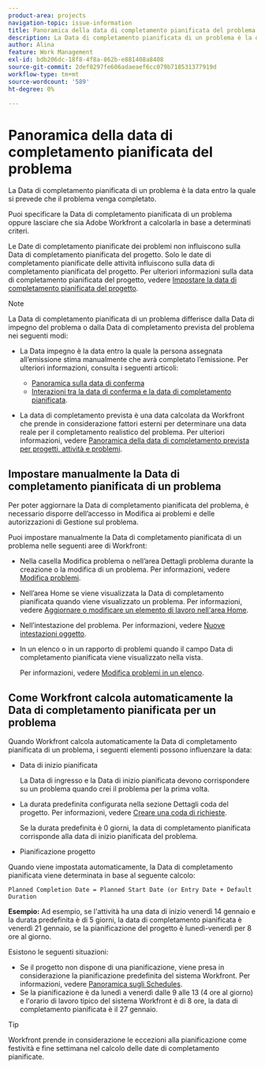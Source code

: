 ```yaml
---
product-area: projects
navigation-topic: issue-information
title: Panoramica della data di completamento pianificata del problema
description: La Data di completamento pianificata di un problema è la data entro la quale si prevede che il problema venga completato.
author: Alina
feature: Work Management
exl-id: bdb206dc-18f8-4f8a-862b-e881408a8408
source-git-commit: 2def8297fe606adaeaef6cc079b718531377919d
workflow-type: tm+mt
source-wordcount: '589'
ht-degree: 0%

---
```


# Panoramica della data di completamento pianificata del problema

La Data di completamento pianificata di un problema è la data entro la quale si prevede che il problema venga completato.

Puoi specificare la Data di completamento pianificata di un problema oppure lasciare che sia Adobe Workfront a calcolarla in base a determinati criteri.

Le Date di completamento pianificate dei problemi non influiscono sulla Data di completamento pianificata del progetto. Solo le date di completamento pianificate delle attività influiscono sulla data di completamento pianificata del progetto. Per ulteriori informazioni sulla data di completamento pianificata del progetto, vedere [Impostare la data di completamento pianificata del progetto](../../../manage-work/projects/planning-a-project/project-planned-completion-date.md).

>[!NOTE]
>
>La Data di completamento pianificata di un problema differisce dalla Data di impegno del problema o dalla Data di completamento prevista del problema nei seguenti modi:
>
>* La Data impegno è la data entro la quale la persona assegnata all’emissione stima manualmente che avrà completato l’emissione. Per ulteriori informazioni, consulta i seguenti articoli:
>
>   * [Panoramica sulla data di conferma](../../../manage-work/projects/updating-work-in-a-project/overview-of-commit-dates.md)
>   * [Interazioni tra la data di conferma e la data di completamento pianificata](../../../manage-work/projects/updating-work-in-a-project/interactions-between-commit-and-planned-completion-dates.md).
>
>* La data di completamento prevista è una data calcolata da Workfront che prende in considerazione fattori esterni per determinare una data reale per il completamento realistico del problema. Per ulteriori informazioni, vedere [Panoramica della data di completamento prevista per progetti, attività e problemi](../../../manage-work/projects/planning-a-project/project-projected-completion-date.md).
>

## Impostare manualmente la Data di completamento pianificata di un problema

Per poter aggiornare la Data di completamento pianificata del problema, è necessario disporre dell’accesso in Modifica ai problemi e delle autorizzazioni di Gestione sul problema.

Puoi impostare manualmente la Data di completamento pianificata di un problema nelle seguenti aree di Workfront:

* Nella casella Modifica problema o nell’area Dettagli problema durante la creazione o la modifica di un problema. Per informazioni, vedere [Modifica problemi](../../../manage-work/issues/manage-issues/edit-issues.md).
* Nell’area Home se viene visualizzata la Data di completamento pianificata quando viene visualizzato un problema. Per informazioni, vedere [Aggiornare o modificare un elemento di lavoro nell&#39;area Home](../../../workfront-basics/using-home/using-the-home-area/update-and-edit-work-item-home.md).
* Nell’intestazione del problema. Per informazioni, vedere [Nuove intestazioni oggetto](../../../workfront-basics/the-new-workfront-experience/new-object-headers.md).
* In un elenco o in un rapporto di problemi quando il campo Data di completamento pianificata viene visualizzato nella vista.

  Per informazioni, vedere [Modifica problemi in un elenco](../../../manage-work/issues/manage-issues/edit-issues-in-a-list.md).

## Come Workfront calcola automaticamente la Data di completamento pianificata per un problema

Quando Workfront calcola automaticamente la Data di completamento pianificata di un problema, i seguenti elementi possono influenzare la data:

* Data di inizio pianificata

  La Data di ingresso e la Data di inizio pianificata devono corrispondere su un problema quando crei il problema per la prima volta.

* La durata predefinita configurata nella sezione Dettagli coda del progetto. Per informazioni, vedere [Creare una coda di richieste](../../../manage-work/requests/create-and-manage-request-queues/create-request-queue.md).

  Se la durata predefinita è 0 giorni, la data di completamento pianificata corrisponde alla data di inizio pianificata del problema.

* Pianificazione progetto

Quando viene impostata automaticamente, la Data di completamento pianificata viene determinata in base al seguente calcolo:

```
Planned Completion Date = Planned Start Date (or Entry Date + Default Duration
```

**Esempio:** Ad esempio, se l&#39;attività ha una data di inizio venerdì 14 gennaio e la durata predefinita è di 5 giorni, la data di completamento pianificata è venerdì 21 gennaio, se la pianificazione del progetto è lunedì-venerdì per 8 ore al giorno.

Esistono le seguenti situazioni:

* Se il progetto non dispone di una pianificazione, viene presa in considerazione la pianificazione predefinita del sistema Workfront. Per informazioni, vedere [Panoramica sugli Schedules](../../../administration-and-setup/set-up-workfront/configure-timesheets-schedules/schedules-overview.md).
* Se la pianificazione è da lunedì a venerdì dalle 9 alle 13 (4 ore al giorno) e l&#39;orario di lavoro tipico del sistema Workfront è di 8 ore, la data di completamento pianificata è il 27 gennaio.

>[!TIP]
>
>Workfront prende in considerazione le eccezioni alla pianificazione come festività e fine settimana nel calcolo delle date di completamento pianificate.


